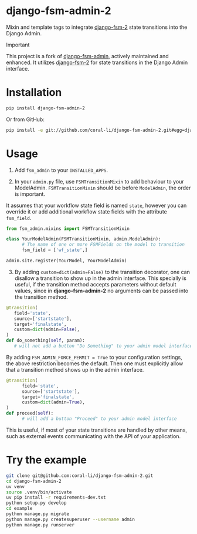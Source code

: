 # django-fsm-admin-2

Mixin and template tags to integrate [django-fsm-2](https://github.com/pfouque/django-fsm-2) state transitions into the Django Admin.

> [!IMPORTANT]
> This project is a fork of [django-fsm-admin](https://github.com/gadventures/django-fsm-admin), actively maintained and enhanced. 
> It utilizes [django-fsm-2](https://github.com/pfouque/django-fsm-2) for state transitions in the Django Admin interface.

# Installation

```bash
pip install django-fsm-admin-2
```

Or from GitHub:

```bash
pip install -e git://github.com/coral-li/django-fsm-admin-2.git#egg=django-fsm-admin-2
```

# Usage

1. Add ``fsm_admin`` to your ``INSTALLED_APPS``.

2. In your ``admin.py`` file, use ``FSMTransitionMixin`` to add behaviour to your ModelAdmin. ``FSMTransitionMixin`` should be before ``ModelAdmin``, the order is important.

It assumes that your workflow state field is named ``state``, however you can override it or add additional workflow state fields with the attribute ``fsm_field``.

```python
from fsm_admin.mixins import FSMTransitionMixin

class YourModelAdmin(FSMTransitionMixin, admin.ModelAdmin):
      # The name of one or more FSMFields on the model to transition
      fsm_field = ['wf_state',]

admin.site.register(YourModel, YourModelAdmin)
```

3. By adding ``custom=dict(admin=False)`` to the transition decorator, one can disallow a transition to show up in the admin interface. This specially is useful, if the transition method accepts parameters without default values, since in **django-fsm-admin-2** no arguments can be passed into the transition method.

```python
@transition(
   field='state',
   source=['startstate'],
   target='finalstate',
   custom=dict(admin=False),
)
def do_something(self, param):
   # will not add a button "Do Something" to your admin model interface
```

By adding ``FSM_ADMIN_FORCE_PERMIT = True`` to your configuration settings, the above restriction becomes the default. Then one must explicitly allow that a transition method shows up in the admin interface.

```python
@transition(
      field='state',
      source=['startstate'],
      target='finalstate',
      custom=dict(admin=True),
)
def proceed(self):
      # will add a button "Proceed" to your admin model interface
```

This is useful, if most of your state transitions are handled by other means, such as external events communicating with the API of your application.

# Try the example

```bash
git clone git@github.com:coral-li/django-fsm-admin-2.git
cd django-fsm-admin-2
uv venv
source .venv/bin/activate
uv pip install -r requirements-dev.txt
python setup.py develop
cd example
python manage.py migrate
python manage.py createsuperuser --username admin
python manage.py runserver
```
